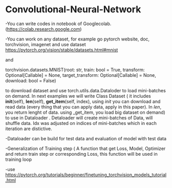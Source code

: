 # Convolutional-Neural-Network

-You can write codes in notebook of Googlecolab. (https://colab.research.google.com)

-You can work on any dataset, for example go pytorch website, doc, torchvision, imagenet and use dataset  https://pytorch.org/vision/stable/datasets.html#mnist

and

torchvision.datasets.MNIST(root: str, train: bool = True, transform: Optional[Callable] = None, target_transform: Optional[Callable] = None, download: bool = False)

to download dataset and use torch.utils.data.Dataloder to load mini-batches on demand. In next examples we will write Class Dataset ( it includes __init__(self), __len__(self), __get_item__(self, index), using _init_ you can download and read data (every thing that you can apply data, apply in this paper). In _len_, you return lenght of data.  using _get_item, you load big dataset on demand) to use in Dataloader . Detaloader will create mini-batches of Data, will shuffle data. Idx was adjusted on indices of mini-batches which in each iteration are distictive. 

-Dataloader can be build for test data and evaluation of model with test data
   
-Generalization of Training step ( A function that get Loss, Model, Optimizer and return train step or corresponding Loss, this function will be used in training loop
   
-use https://pytorch.org/tutorials/beginner/finetuning_torchvision_models_tutorial.html

